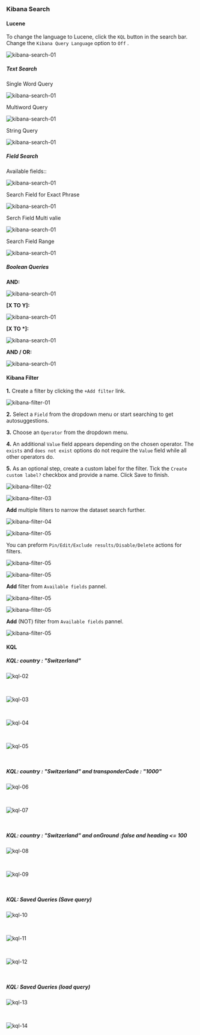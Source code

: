 ### Kibana Search

#### Lucene

To change the language to Lucene, click the `KQL` button in the search bar. Change the `Kibana Query Language` option to `Off`	.

![kibana-search-01](images/kibana-search/kibana-search-01.png)

##### Text Search

Single Word Query

![kibana-search-01](images/kibana-search/kibana-search-02.png)

Multiword Query

![kibana-search-01](images/kibana-search/kibana-search-03.png)

String Query

![kibana-search-01](images/kibana-search/kibana-search-04.png)

##### Field Search

Available fields:: 

![kibana-search-01](images/kibana-search/kibana-search-05.png)

Search Field for Exact Phrase

![kibana-search-01](images/kibana-search/kibana-search-06.png)

Serch Field Multi valie

![kibana-search-01](images/kibana-search/kibana-search-07.png)

Search Field Range

![kibana-search-01](images/kibana-search/kibana-search-08.png)


##### Boolean Queries

**AND:**

![kibana-search-01](images/kibana-search/kibana-search-09.png)

**\[X TO Y\]:**

![kibana-search-01](images/kibana-search/kibana-search-10.png)

**\[X TO \*\]:**

![kibana-search-01](images/kibana-search/kibana-search-11.png)

**AND / OR:**

![kibana-search-01](images/kibana-search/kibana-search-12.png)

#### Kibana Filter

**1.** Create a filter by clicking the `+Add filter` link.
 
![kibana-filter-01](images/kibana-search/kibana-filter-01.png)

**2.** Select a `Field` from the dropdown menu or start searching to get autosuggestions.

**3.** Choose an `Operator` from the dropdown menu.

**4.** An additional `Value` field appears depending on the chosen operator. The `exists` and `does not exist` options do not require the `Value` field while all other operators do. 

**5.** As an optional step, create a custom label for the filter. Tick the `Create custom label?` checkbox and provide a name. Click Save to finish.

![kibana-filter-02](images/kibana-search/kibana-filter-02.png)


![kibana-filter-03](images/kibana-search/kibana-filter-03.png)


**Add** multiple filters to narrow the dataset search further.

![kibana-filter-04](images/kibana-search/kibana-filter-04.png)


![kibana-filter-05](images/kibana-search/kibana-filter-05.png)

 You can preform `Pin/Edit/Exclude results/Disable/Delete` actions for filters.

![kibana-filter-05](images/kibana-search/kibana-filter-06.png)


![kibana-filter-05](images/kibana-search/kibana-filter-07.png)

**Add** filter from `Available fields` pannel.

![kibana-filter-05](images/kibana-search/kibana-filter-08.png)

![kibana-filter-05](images/kibana-search/kibana-filter-09.png)

**Add** (NOT) filter from `Available fields` pannel.

![kibana-filter-05](images/kibana-search/kibana-filter-10.png)


#### KQL

##### KQL: country : "Switzerland"

![kql-02](images/kibana-search/kql-02.png)

</br>

![kql-03](images/kibana-search/kql-03.png)

</br>

![kql-04](images/kibana-search/kql-04.png)

</br>

![kql-05](images/kibana-search/kql-05.png)

</br>

##### KQL: country : "Switzerland" and transponderCode : "1000"

![kql-06](images/kibana-search/kql-06.png)

</br>

![kql-07](images/kibana-search/kql-07.png)

</br>

##### KQL: country : "Switzerland" and onGround :false and heading <= 100

![kql-08](images/kibana-search/kql-08.png)

</br>

![kql-09](images/kibana-search/kql-09.png)

</br>

##### KQL: Saved Queries (Save query)

![kql-10](images/kibana-search/kql-10.png)

</br>

![kql-11](images/kibana-search/kql-11.png)

</br>

![kql-12](images/kibana-search/kql-12.png)

</br>

##### KQL: Saved Queries (load query)

![kql-13](images/kibana-search/kql-13.png)

</br>

![kql-14](images/kibana-search/kql-14.png)


